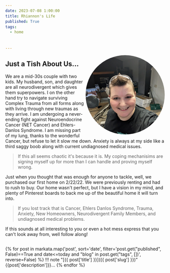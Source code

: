 ```yaml
---
date: 2023-07-08 1:00:00
title: Rhiannon's Life
published: True
tags:
  - home
  

---
```



<img src="PXL_20230610_011720514.jpg" alt="Rhiannon Demoing The Kitchen" style="border-radius:100%; aspect-ratio: 1; object-fit:cover;width:250px; float:right;"/>


## Just a Tish About Us...

We are a mid-30s couple with two kids.  My husband, son, and daughter are all neurodivergent which gives them superpowers.  I on the other hand try to navigate surviving Complex Trauma from all forms along with living through new traumas as they arrive.  I am undergoing a never-ending fight against Neuroendocrine Cancer (NET Cancer) and Ehlers-Danlos Syndrome.  I am missing part of my lung, thanks to the wonderful Cancer, but refuse to let it slow me down. Anxiety is always at my side like a third saggy boob along with current undiagnosed medical issues.

> If this all seems chaotic it's because it is.  My coping mechanisims are signing myself up for more than I can handle and proving myself wrong.

Just when you thought that was enough for anyone to tackle, well, we purchased our first home on 2/22/22.  We were previously renting and had to rush to buy.  Our home wasn't perfect, but I have a vision in my mind, and plenty of Pinterest boards to back me up of the beautiful home it will turn into.

>If you lost track that is Cancer, Ehlers Danlos Syndrome, Trauma, Anxiety, New Homeowners, Neurodivergent Family Members, and undiagnosed medical problems.

If this sounds at all interesting to you or even a hot mess express that you can't look away from, well follow along!

## 

{% for post in markata.map('post', sort='date', filter='post.get("published", False)==True and date<=today and "blog" in post.get("tags", [])', reverse=False) %}
!!! note "[{{ post['title'] }}]({{ post['slug'] }})"
    {{post['description']}}...
{% endfor %}

